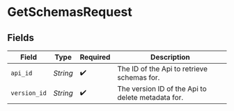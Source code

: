# GetSchemasRequest


## Fields

| Field                                             | Type                                              | Required                                          | Description                                       |
| ------------------------------------------------- | ------------------------------------------------- | ------------------------------------------------- | ------------------------------------------------- |
| `api_id`                                          | *String*                                          | :heavy_check_mark:                                | The ID of the Api to retrieve schemas for.        |
| `version_id`                                      | *String*                                          | :heavy_check_mark:                                | The version ID of the Api to delete metadata for. |